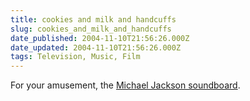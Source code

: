 ```yaml
---
title: cookies and milk and handcuffs
slug: cookies_and_milk_and_handcuffs
date_published: 2004-11-10T21:56:26.000Z
date_updated: 2004-11-10T21:56:26.000Z
tags: Television, Music, Film
---
```


For your amusement, the [Michael Jackson soundboard](http://www.killsometime.com/Soundboards/Soundboard.asp?Soundboard=Michael-Jackson).
